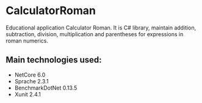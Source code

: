 # CalculatorRoman
Educational application Calculator Roman. It is C# library, maintain addition, subtraction, division, multiplication and  parentheses for expressions in roman numerics.

## Main technologies used:
- NetCore 6.0
- Sprache 2.3.1
- BenchmarkDotNet 0.13.5
- Xunit 2.4.1
